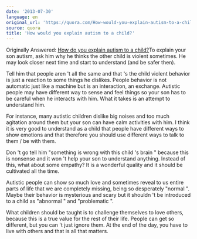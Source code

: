 ```yaml
---
date: '2013-07-30'
language: en
original_url: 'https://quora.com/How-would-you-explain-autism-to-a-child/answer/Clément-Renaud'
source: quora
title: 'How would you explain autism to a child?'
---
```


Originally Answered: [How do you explain autism to a
child?](http://quora.com/How-do-you-explain-autism-to-a-child?no_redirect=1)To
explain your son autism, ask him why he thinks the other child is
violent sometimes. He may look closer next time and start to understand
(and be safer then). 
 
Tell him that people aren 't all the same and that 's the child violent
behavior is just a reaction to some things he dislikes. People behavior
is not automatic just like a machine but is an interaction, an exchange.
Autistic people may have different way to sense and feel things so your
son has to be careful when he interacts with him. What it takes is an
attempt to understand him. 
 
For instance, many autistic children dislike big noises and too much
agitation around them but your son can have calm activities with him. I
think it is very good to understand as a child that people have
different ways to show emotions and that therefore you should use
different ways to talk to them / be with them. 
 
Don 't go tell him  "something is wrong with this child 's brain "
because this is nonsense and it won 't help your son to understand
anything. Instead of this, what about some empathy? It is a wonderful
quality and it should be cultivated all the time. 
 
Autistic people can show so much love and sometimes reveal to us entire
parts of life that we are completely missing, being so desperately
 "normal ". Maybe their behavior is mysterious and scary but it
shouldn 't be introduced to a child as  "abnormal " and
 "problematic ". 
 
What children should be taught is to challenge themselves to love
others, because this is a true value for the rest of their life. People
can get so different, but you can 't just ignore them. At the end of the
day, you have to live with others and that is all that matters.
